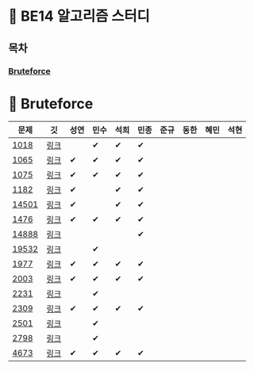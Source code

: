 # 🐶 BE14 알고리즘 스터디
## 목차
### [Bruteforce](#-bruteforce)

# 📢 Bruteforce
| 문제 | &nbsp;&nbsp;깃&nbsp;&nbsp; | 성연 | 민수 | 석희 | 민종 | 준규 | 동한 | 혜민 | 석현 |
| ----- | :-----: | ----- | ----- | ----- | ----- | ----- | ----- | ----- | ----- |
|[1018](https://www.acmicpc.net/problem/1018)|[링크](./Bruteforce/Boj1018)||✔|✔|✔|||||
|[1065](https://www.acmicpc.net/problem/1065)|[링크](./Bruteforce/Boj1065)|✔|✔|✔|✔|||||
|[1075](https://www.acmicpc.net/problem/1075)|[링크](./Bruteforce/Boj1075)|✔|✔|✔|✔|||||
|[1182](https://www.acmicpc.net/problem/1182)|[링크](./Bruteforce/Boj1182)|✔||✔|✔|||||
|[14501](https://www.acmicpc.net/problem/14501)|[링크](./Bruteforce/Boj14501)|✔||✔|✔|||||
|[1476](https://www.acmicpc.net/problem/1476)|[링크](./Bruteforce/Boj1476)|✔|✔|✔|✔|||||
|[14888](https://www.acmicpc.net/problem/14888)|[링크](./Bruteforce/Boj14888)||||✔|||||
|[19532](https://www.acmicpc.net/problem/19532)|[링크](./Bruteforce/Boj19532)||✔|||||||
|[1977](https://www.acmicpc.net/problem/1977)|[링크](./Bruteforce/Boj1977)|✔|✔|✔|✔|||||
|[2003](https://www.acmicpc.net/problem/2003)|[링크](./Bruteforce/Boj2003)|✔|✔|✔|✔|||||
|[2231](https://www.acmicpc.net/problem/2231)|[링크](./Bruteforce/Boj2231)||✔|||||||
|[2309](https://www.acmicpc.net/problem/2309)|[링크](./Bruteforce/Boj2309)|✔|✔|✔|✔|||||
|[2501](https://www.acmicpc.net/problem/2501)|[링크](./Bruteforce/Boj2501)||✔|||||||
|[2798](https://www.acmicpc.net/problem/2798)|[링크](./Bruteforce/Boj2798)||✔|||||||
|[4673](https://www.acmicpc.net/problem/4673)|[링크](./Bruteforce/Boj4673)|✔|✔|✔|✔|||||
